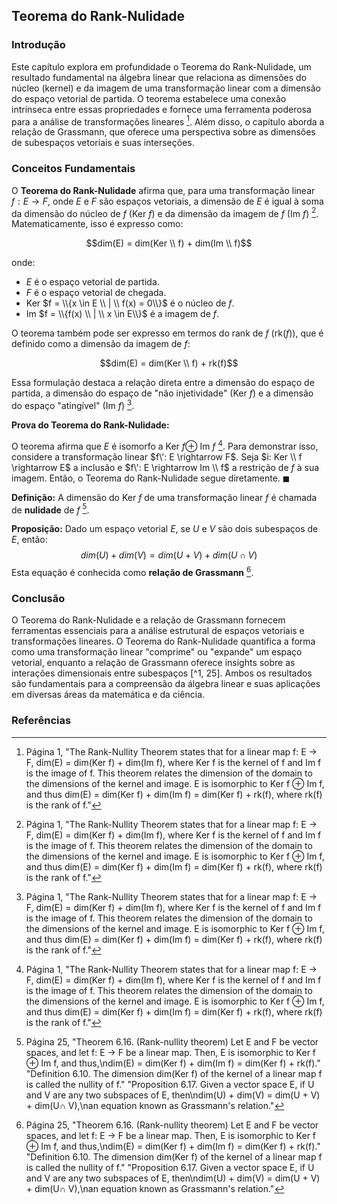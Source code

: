 ## Teorema do Rank-Nulidade
### Introdução
Este capítulo explora em profundidade o Teorema do Rank-Nulidade, um resultado fundamental na álgebra linear que relaciona as dimensões do núcleo (kernel) e da imagem de uma transformação linear com a dimensão do espaço vetorial de partida. O teorema estabelece uma conexão intrínseca entre essas propriedades e fornece uma ferramenta poderosa para a análise de transformações lineares [^1]. Além disso, o capítulo aborda a relação de Grassmann, que oferece uma perspectiva sobre as dimensões de subespaços vetoriais e suas interseções.

### Conceitos Fundamentais

O **Teorema do Rank-Nulidade** afirma que, para uma transformação linear $f: E \rightarrow F$, onde $E$ e $F$ são espaços vetoriais, a dimensão de $E$ é igual à soma da dimensão do núcleo de $f$ (Ker $f$) e da dimensão da imagem de $f$ (Im $f$) [^1]. Matematicamente, isso é expresso como:

$$dim(E) = dim(Ker \\ f) + dim(Im \\ f)$$

onde:
- $E$ é o espaço vetorial de partida.
- $F$ é o espaço vetorial de chegada.
- Ker $f = \\{x \in E \\ | \\ f(x) = 0\\}$ é o núcleo de $f$.
- Im $f = \\{f(x) \\ | \\ x \in E\\}$ é a imagem de $f$.

O teorema também pode ser expresso em termos do rank de $f$ (rk($f$)), que é definido como a dimensão da imagem de $f$:

$$dim(E) = dim(Ker \\ f) + rk(f)$$

Essa formulação destaca a relação direta entre a dimensão do espaço de partida, a dimensão do espaço de "não injetividade" (Ker $f$) e a dimensão do espaço "atingível" (Im $f$) [^1].

**Prova do Teorema do Rank-Nulidade:**

O teorema afirma que $E$ é isomorfo a Ker $f \oplus$ Im $f$ [^1]. Para demonstrar isso, considere a transformação linear $f\': E \rightarrow F$. Seja $i: Ker \\ f \rightarrow E$ a inclusão e $f\': E \rightarrow Im \\ f$ a restrição de $f$ à sua imagem. Então, o Teorema do Rank-Nulidade segue diretamente. $\blacksquare$

**Definição:** A dimensão do Ker $f$ de uma transformação linear $f$ é chamada de **nulidade** de $f$ [^25].

**Proposição:** Dado um espaço vetorial $E$, se $U$ e $V$ são dois subespaços de $E$, então:
$$dim(U) + dim(V) = dim(U+V) + dim(U \cap V)$$
Esta equação é conhecida como **relação de Grassmann** [^25].

### Conclusão

O Teorema do Rank-Nulidade e a relação de Grassmann fornecem ferramentas essenciais para a análise estrutural de espaços vetoriais e transformações lineares. O Teorema do Rank-Nulidade quantifica a forma como uma transformação linear "comprime" ou "expande" um espaço vetorial, enquanto a relação de Grassmann oferece insights sobre as interações dimensionais entre subespaços [^1, 25]. Ambos os resultados são fundamentais para a compreensão da álgebra linear e suas aplicações em diversas áreas da matemática e da ciência.

### Referências
[^1]: Página 1, "The Rank-Nullity Theorem states that for a linear map f: E → F, dim(E) = dim(Ker f) + dim(Im f), where Ker f is the kernel of f and Im f is the image of f. This theorem relates the dimension of the domain to the dimensions of the kernel and image. E is isomorphic to Ker f ⊕ Im f, and thus dim(E) = dim(Ker f) + dim(Im f) = dim(Ker f) + rk(f), where rk(f) is the rank of f."
[^25]: Página 25, "Theorem 6.16. (Rank-nullity theorem) Let E and F be vector spaces, and let f: E → F be a linear map. Then, E is isomorphic to Ker f ⊕ Im f, and thus,\ndim(E) = dim(Ker f) + dim(Im f) = dim(Ker f) + rk(f)."
"Definition 6.10. The dimension dim(Ker f) of the kernel of a linear map f is called the nullity of f."
"Proposition 6.17. Given a vector space E, if U and V are any two subspaces of E, then\ndim(U) + dim(V) = dim(U + V) + dim(U∩ V),\nan equation known as Grassmann\'s relation."
<!-- END -->